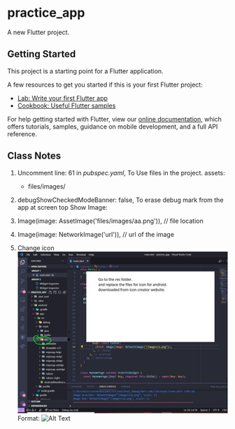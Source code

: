# practice_app

A new Flutter project.

## Getting Started

This project is a starting point for a Flutter application.

A few resources to get you started if this is your first Flutter project:

- [Lab: Write your first Flutter app](https://flutter.dev/docs/get-started/codelab)
- [Cookbook: Useful Flutter samples](https://flutter.dev/docs/cookbook)

For help getting started with Flutter, view our
[online documentation](https://flutter.dev/docs), which offers tutorials,
samples, guidance on mobile development, and a full API reference.

## Class Notes
 1. Uncomment line: 61 in *pubspec.yaml*, To Use files in the project.
assets:
    - files/images/

 2. debugShowCheckedModeBanner: false, To erase debug mark from the app at screen top
Show Image:
 3. Image(image: AssetImage('files/images/aa.png')), // file location
 4. Image(image: NetworkImage('url')), //  url of the image
 5. Change icon
![GitHub Logo](files/images/ChangeApp_IconAndroid.JPG)
Format: ![Alt Text](url)
